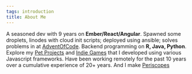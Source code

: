 ```yaml
---
tags: introduction
title: About Me
---
```


A seasoned dev with 9 years on **Ember/React/Angular**. Spawned some droplets, linodes with cloud init scripts; deployed using ansible; solves problems in at [AdventOfCode](https://adventofcode.com). Backend programming on **R, Java, Python**. Explore my [Pet Projects](https://labs.oldweaver.co.in/projects) and [Indie Games](https://labs.oldweaver.co.in/games) that I developed using various Javascript frameworks. Have been working remotely for the past 10 years over a cumulative experience of 20+ years. And I make [Periscopes](https://oldweaver.co.in/n/blog/periscope-making/)